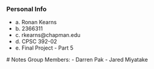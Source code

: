 ### Personal Info
<ul>
<li>a. Ronan Kearns </li>
<li>b. 2366311 </li>
<li>c. rkearns@chapman.edu </li>
<li>d. CPSC 392-02 </li>
<li>e. Final Project - Part 5 </li>
</ul>
# Notes
Group Members:
- Darren Pak
- Jared Miyatake
